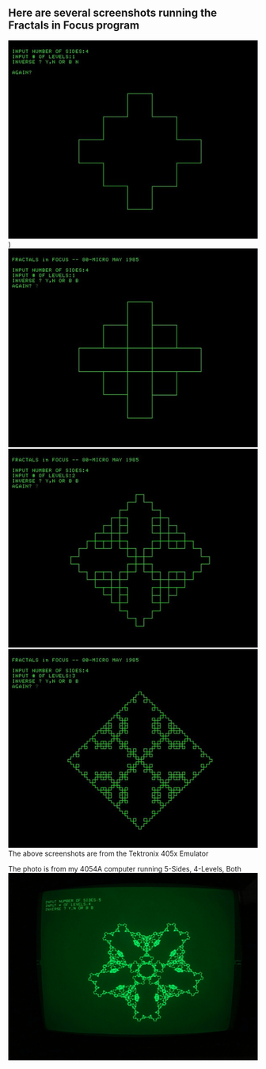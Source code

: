 Here are several screenshots running the Fractals in Focus program
-------------------------------------------------
![Fractal Screenshot](./Fractal_4-Sides_1-Level.jpg))
![Fractal Screenshot](./Fractal_4-Sides_1-Level_Inverse.jpg)
![Fractal Screenshot](./Fractal_4-Sides_2-Levels_Both.jpg)
![Fractal Screenshot](./Fractal_4-Sides%2C3-Levels_Both.jpg)
The above screenshots are from the Tektronix 405x Emulator

The photo is from my 4054A computer running 5-Sides, 4-Levels, Both
![Fractal Screenshot](./Fractal_on_4054A_5-Sides_4-Levels%2CBoth.jpg)
